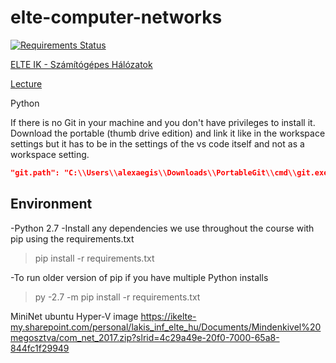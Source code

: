 # elte-computer-networks

[![Requirements Status](https://requires.io/github/AlexAegis/elte-cn/requirements.svg?branch=master)](https://requires.io/github/AlexAegis/elte-cn/requirements/?branch=master)

[ELTE IK - Számítógépes Hálózatok](http://szalaigj.web.elte.hu/index.php/szamitogepes-halozatok-gyakorlat/)

[Lecture](http://lakis.web.elte.hu/szh201819I/)

Python

If there is no Git in your machine and you don't have privileges to install it. Download the portable (thumb drive edition) and link it like in the workspace settings but it has to be in the settings of the vs code itself and not as a workspace setting.

```json
"git.path": "C:\\Users\\alexaegis\\Downloads\\PortableGit\\cmd\\git.exe"
```

## Environment

-Python 2.7
-Install any dependencies we use throughout the course with pip using the requirements.txt

> pip install -r requirements.txt

-To run older version of pip if you have multiple Python installs

> py -2.7 -m pip install -r requirements.txt

MiniNet ubuntu Hyper-V image
https://ikelte-my.sharepoint.com/personal/lakis_inf_elte_hu/Documents/Mindenkivel%20megosztva/com_net_2017.zip?slrid=4c29a49e-20f0-7000-65a8-844fc1f29949

